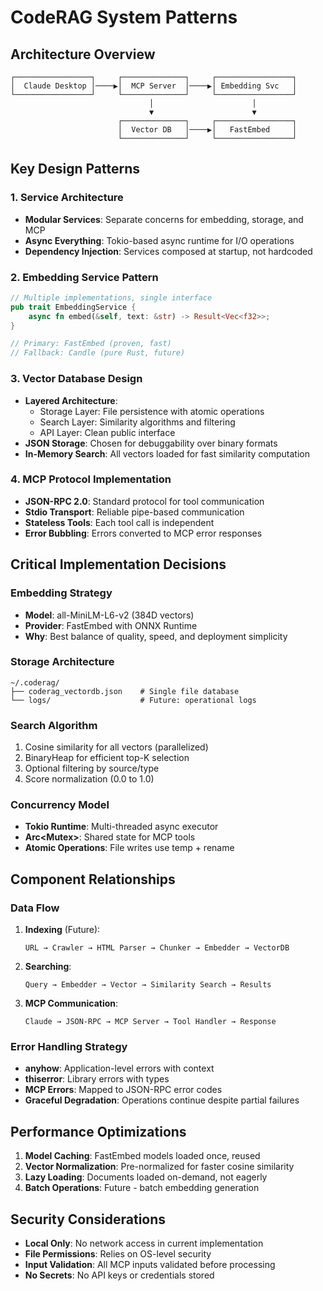 # CodeRAG System Patterns

## Architecture Overview
```
┌─────────────────┐     ┌──────────────┐     ┌─────────────────┐
│  Claude Desktop │────▶│  MCP Server  │────▶│ Embedding Svc   │
└─────────────────┘     └──────────────┘     └─────────────────┘
                               │                      │
                               ▼                      ▼
                        ┌──────────────┐     ┌─────────────────┐
                        │  Vector DB   │────▶│   FastEmbed     │
                        └──────────────┘     └─────────────────┘
```

## Key Design Patterns

### 1. Service Architecture
- **Modular Services**: Separate concerns for embedding, storage, and MCP
- **Async Everything**: Tokio-based async runtime for I/O operations
- **Dependency Injection**: Services composed at startup, not hardcoded

### 2. Embedding Service Pattern
```rust
// Multiple implementations, single interface
pub trait EmbeddingService {
    async fn embed(&self, text: &str) -> Result<Vec<f32>>;
}

// Primary: FastEmbed (proven, fast)
// Fallback: Candle (pure Rust, future)
```

### 3. Vector Database Design
- **Layered Architecture**:
  - Storage Layer: File persistence with atomic operations
  - Search Layer: Similarity algorithms and filtering
  - API Layer: Clean public interface
- **JSON Storage**: Chosen for debuggability over binary formats
- **In-Memory Search**: All vectors loaded for fast similarity computation

### 4. MCP Protocol Implementation
- **JSON-RPC 2.0**: Standard protocol for tool communication
- **Stdio Transport**: Reliable pipe-based communication
- **Stateless Tools**: Each tool call is independent
- **Error Bubbling**: Errors converted to MCP error responses

## Critical Implementation Decisions

### Embedding Strategy
- **Model**: all-MiniLM-L6-v2 (384D vectors)
- **Provider**: FastEmbed with ONNX Runtime
- **Why**: Best balance of quality, speed, and deployment simplicity

### Storage Architecture
```
~/.coderag/
├── coderag_vectordb.json    # Single file database
└── logs/                    # Future: operational logs
```

### Search Algorithm
1. Cosine similarity for all vectors (parallelized)
2. BinaryHeap for efficient top-K selection
3. Optional filtering by source/type
4. Score normalization (0.0 to 1.0)

### Concurrency Model
- **Tokio Runtime**: Multi-threaded async executor
- **Arc<Mutex<T>>**: Shared state for MCP tools
- **Atomic Operations**: File writes use temp + rename

## Component Relationships

### Data Flow
1. **Indexing** (Future):
   ```
   URL → Crawler → HTML Parser → Chunker → Embedder → VectorDB
   ```

2. **Searching**:
   ```
   Query → Embedder → Vector → Similarity Search → Results
   ```

3. **MCP Communication**:
   ```
   Claude → JSON-RPC → MCP Server → Tool Handler → Response
   ```

### Error Handling Strategy
- **anyhow**: Application-level errors with context
- **thiserror**: Library errors with types
- **MCP Errors**: Mapped to JSON-RPC error codes
- **Graceful Degradation**: Operations continue despite partial failures

## Performance Optimizations
1. **Model Caching**: FastEmbed models loaded once, reused
2. **Vector Normalization**: Pre-normalized for faster cosine similarity
3. **Lazy Loading**: Documents loaded on-demand, not eagerly
4. **Batch Operations**: Future - batch embedding generation

## Security Considerations
- **Local Only**: No network access in current implementation
- **File Permissions**: Relies on OS-level security
- **Input Validation**: All MCP inputs validated before processing
- **No Secrets**: No API keys or credentials stored
